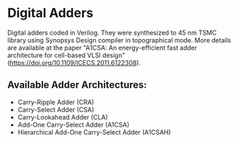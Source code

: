 # Digital Adders

Digital adders coded in Verilog. They were synthesized to 45 nm TSMC library using Synopsys Design compiler in topographical mode. More details are available at the paper "A1CSA: An energy-efficient fast adder architecture for cell-based VLSI design" (https://doi.org/10.1109/ICECS.2011.6122308).

## Available Adder Architectures:
- Carry-Ripple Adder (CRA)
- Carry-Select Adder (CSA)
- Carry-Lookahead Adder (CLA)
- Add-One Carry-Select Adder (A1CSA)
- Hierarchical Add-One Carry-Select Adder (A1CSAH)



